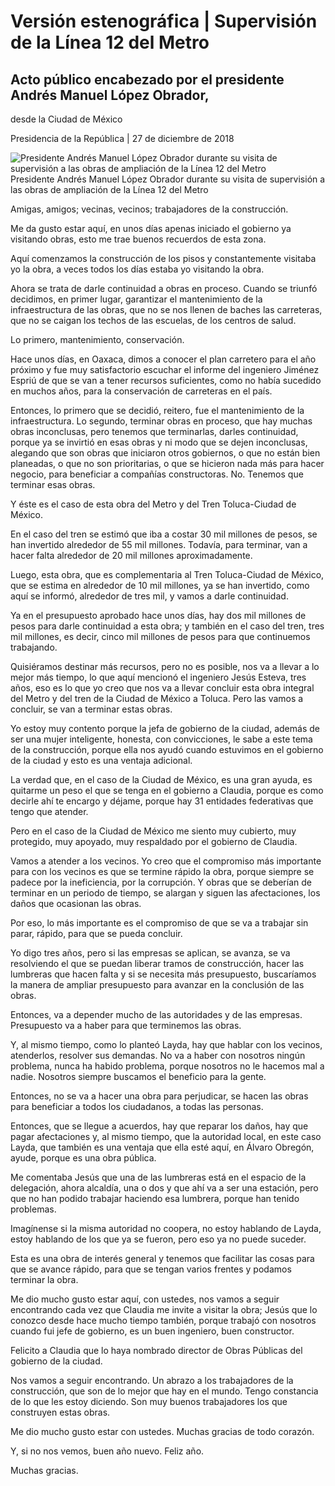 #  Versión estenográfica | Supervisión de la Línea 12 del Metro 

##  Acto público encabezado por el presidente Andrés Manuel López Obrador,
desde la Ciudad de México

Presidencia de la República | 27 de diciembre de 2018 

![Presidente Andrés Manuel López Obrador durante su visita de supervisión a
las obras de ampliación de la Línea 12 del
Metro](https://www.gob.mx/cms/uploads/article/main_image/75838/recorrido_metro_linea12_271218_04_.jpg)
Presidente Andrés Manuel López Obrador durante su visita de supervisión a las
obras de ampliación de la Línea 12 del Metro

Amigas, amigos; vecinas, vecinos; trabajadores de la construcción.

Me da gusto estar aquí, en unos días apenas iniciado el gobierno ya visitando
obras, esto me trae buenos recuerdos de esta zona.

Aquí comenzamos la construcción de los pisos y constantemente visitaba yo la
obra, a veces todos los días estaba yo visitando la obra.

Ahora se trata de darle continuidad a obras en proceso. Cuando se triunfó
decidimos, en primer lugar, garantizar el mantenimiento de la infraestructura
de las obras, que no se nos llenen de baches las carreteras, que no se caigan
los techos de las escuelas, de los centros de salud.

Lo primero, mantenimiento, conservación.

Hace unos días, en Oaxaca, dimos a conocer el plan carretero para el año
próximo y fue muy satisfactorio escuchar el informe del ingeniero Jiménez
Espriú de que se van a tener recursos suficientes, como no había sucedido en
muchos años, para la conservación de carreteras en el país.

Entonces, lo primero que se decidió, reitero, fue el mantenimiento de la
infraestructura. Lo segundo, terminar obras en proceso, que hay muchas obras
inconclusas, pero tenemos que terminarlas, darles continuidad, porque ya se
invirtió en esas obras y ni modo que se dejen inconclusas, alegando que son
obras que iniciaron otros gobiernos, o que no están bien planeadas, o que no
son prioritarias, o que se hicieron nada más para hacer negocio, para
beneficiar a compañías constructoras. No. Tenemos que terminar esas obras.

Y éste es el caso de esta obra del Metro y del Tren Toluca-Ciudad de México.

En el caso del tren se estimó que iba a costar 30 mil millones de pesos, se
han invertido alrededor de 55 mil millones. Todavía, para terminar, van a
hacer falta alrededor de 20 mil millones aproximadamente.

Luego, esta obra, que es complementaria al Tren Toluca-Ciudad de México, que
se estima en alrededor de 10 mil millones, ya se han invertido, como aquí se
informó, alrededor de tres mil, y vamos a darle continuidad.

Ya en el presupuesto aprobado hace unos días, hay dos mil millones de pesos
para darle continuidad a esta obra; y también en el caso del tren, tres mil
millones, es decir, cinco mil millones de pesos para que continuemos
trabajando.

Quisiéramos destinar más recursos, pero no es posible, nos va a llevar a lo
mejor más tiempo, lo que aquí mencionó el ingeniero Jesús Esteva, tres años,
eso es lo que yo creo que nos va a llevar concluir esta obra integral del
Metro y del tren de la Ciudad de México a Toluca. Pero las vamos a concluir,
se van a terminar estas obras.

Yo estoy muy contento porque la jefa de gobierno de la ciudad, además de ser
una mujer inteligente, honesta, con convicciones, le sabe a este tema de la
construcción, porque ella nos ayudó cuando estuvimos en el gobierno de la
ciudad y esto es una ventaja adicional.

La verdad que, en el caso de la Ciudad de México, es una gran ayuda, es
quitarme un peso el que se tenga en el gobierno a Claudia, porque es como
decirle ahí te encargo y déjame, porque hay 31 entidades federativas que tengo
que atender.

Pero en el caso de la Ciudad de México me siento muy cubierto, muy protegido,
muy apoyado, muy respaldado por el gobierno de Claudia.

Vamos a atender a los vecinos. Yo creo que el compromiso más importante para
con los vecinos es que se termine rápido la obra, porque siempre se padece por
la ineficiencia, por la corrupción. Y obras que se deberían de terminar en un
periodo de tiempo, se alargan y siguen las afectaciones, los daños que
ocasionan las obras.

Por eso, lo más importante es el compromiso de que se va a trabajar sin parar,
rápido, para que se pueda concluir.

Yo digo tres años, pero si las empresas se aplican, se avanza, se va
resolviendo el que se puedan liberar tramos de construcción, hacer las
lumbreras que hacen falta y si se necesita más presupuesto, buscaríamos la
manera de ampliar presupuesto para avanzar en la conclusión de las obras.

Entonces, va a depender mucho de las autoridades y de las empresas.
Presupuesto va a haber para que terminemos las obras.

Y, al mismo tiempo, como lo planteó Layda, hay que hablar con los vecinos,
atenderlos, resolver sus demandas. No va a haber con nosotros ningún problema,
nunca ha habido problema, porque nosotros no le hacemos mal a nadie. Nosotros
siempre buscamos el beneficio para la gente.

Entonces, no se va a hacer una obra para perjudicar, se hacen las obras para
beneficiar a todos los ciudadanos, a todas las personas.

Entonces, que se llegue a acuerdos, hay que reparar los daños, hay que pagar
afectaciones y, al mismo tiempo, que la autoridad local, en este caso Layda,
que también es una ventaja que ella esté aquí, en Álvaro Obregón, ayude,
porque es una obra pública.

Me comentaba Jesús que una de las lumbreras está en el espacio de la
delegación, ahora alcaldía, una o dos y que ahí va a ser una estación, pero
que no han podido trabajar haciendo esa lumbrera, porque han tenido problemas.

Imagínense si la misma autoridad no coopera, no estoy hablando de Layda, estoy
hablando de los que ya se fueron, pero eso ya no puede suceder.

Esta es una obra de interés general y tenemos que facilitar las cosas para que
se avance rápido, para que se tengan varios frentes y podamos terminar la
obra.

Me dio mucho gusto estar aquí, con ustedes, nos vamos a seguir encontrando
cada vez que Claudia me invite a visitar la obra; Jesús que lo conozco desde
hace mucho tiempo también, porque trabajó con nosotros cuando fui jefe de
gobierno, es un buen ingeniero, buen constructor.

Felicito a Claudia que lo haya nombrado director de Obras Públicas del
gobierno de la ciudad.

Nos vamos a seguir encontrando. Un abrazo a los trabajadores de la
construcción, que son de lo mejor que hay en el mundo. Tengo constancia de lo
que les estoy diciendo. Son muy buenos trabajadores los que construyen estas
obras.

Me dio mucho gusto estar con ustedes. Muchas gracias de todo corazón.

Y, si no nos vemos, buen año nuevo. Feliz año.

Muchas gracias.

